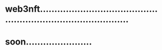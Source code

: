 # web3nft....................................................................................
# soon.......................
